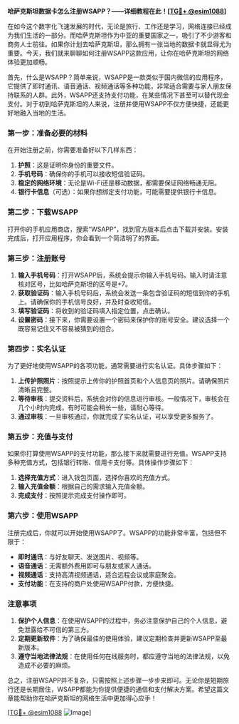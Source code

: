 **哈萨克斯坦数据卡怎么注册WSAPP？——详细教程在此！[[TG💪+ @esim1088](https://t.me/s/esim1088)]**

在如今这个数字化飞速发展的时代，无论是旅行、工作还是学习，网络连接已经成为我们生活的一部分。而哈萨克斯坦作为中亚的重要国家之一，吸引了不少游客和商务人士前往。如果你计划去哈萨克斯坦，那么拥有一张当地的数据卡就显得尤为重要。今天，我们就来聊聊如何注册WSAPP这款应用，让你在哈萨克斯坦的网络体验更加顺畅。

首先，什么是WSAPP？简单来说，WSAPP是一款类似于国内微信的应用程序，它提供了即时通讯、语音通话、视频通话等多种功能，非常适合需要与家人朋友保持联系的人群。此外，WSAPP还支持支付功能，在某些情况下甚至可以替代现金支付。对于初到哈萨克斯坦的人来说，注册并使用WSAPP不仅方便快捷，还能更好地融入当地的生活。

### **第一步：准备必要的材料**
在开始注册之前，你需要准备好以下几样东西：
1. **护照**：这是证明你身份的重要文件。
2. **手机号码**：确保你的手机可以接收短信验证码。
3. **稳定的网络环境**：无论是Wi-Fi还是移动数据，都需要保证网络畅通无阻。
4. **银行卡信息**（可选）：如果你想绑定支付功能，可能需要提供银行卡信息。

### **第二步：下载WSAPP**
打开你的手机应用商店，搜索“WSAPP”，找到官方版本后点击下载并安装。安装完成后，打开应用程序，你会看到一个简洁明了的界面。

### **第三步：注册账号**
1. **输入手机号码**：打开WSAPP后，系统会提示你输入手机号码。输入时请注意核对区号，比如哈萨克斯坦的区号是+7。
2. **获取验证码**：输入手机号码后，系统会发送一条包含验证码的短信到你的手机上。请确保你的手机信号良好，并及时查收短信。
3. **填写验证码**：将收到的验证码填入指定位置，点击确认。
4. **设置密码**：接下来，你需要设置一个密码来保护你的账号安全。建议选择一个既容易记住又不容易被猜到的组合。

### **第四步：实名认证**
为了更好地使用WSAPP的各项功能，通常需要进行实名认证。具体步骤如下：
1. **上传护照照片**：按照提示上传你的护照首页和个人信息页的照片。请确保照片清晰且完整。
2. **等待审核**：提交资料后，系统会对你的信息进行审核。一般情况下，审核会在几个小时内完成，有时可能会稍长一些，请耐心等待。
3. **通过审核**：一旦审核通过，你就完成了实名认证，可以享受更多服务了。

### **第五步：充值与支付**
如果你打算使用WSAPP的支付功能，那么接下来就需要进行充值。WSAPP支持多种充值方式，包括银行转账、信用卡支付等。具体操作步骤如下：
1. **选择充值方式**：进入钱包页面，选择你喜欢的充值方式。
2. **输入充值金额**：根据自己的需求输入充值金额。
3. **完成支付**：按照提示完成支付操作即可。

### **第六步：使用WSAPP**
注册完成后，你就可以开始使用WSAPP了。WSAPP的功能非常丰富，包括但不限于：
- **即时通讯**：与好友聊天、发送图片、视频等。
- **语音通话**：无需额外费用即可与朋友或家人通话。
- **视频通话**：支持高清视频通话，适合远程会议或家庭聚会。
- **支付功能**：在支持的商户处使用WSAPP付款，方便快捷。

### **注意事项**
1. **保护个人信息**：在使用WSAPP的过程中，务必注意保护自己的个人信息，避免泄露给不可信的第三方。
2. **定期更新软件**：为了确保最佳的使用体验，建议定期检查并更新WSAPP至最新版本。
3. **遵守当地法律法规**：在使用任何在线服务时，都应遵守当地的法律法规，以免造成不必要的麻烦。

总之，注册WSAPP并不复杂，只需按照上述步骤一步步来即可。无论你是短期旅行还是长期居住，WSAPP都能为你提供便捷的通信和支付解决方案。希望这篇文章能帮助你在哈萨克斯坦的网络生活中更加得心应手！

[[TG💪+ @esim1088](https://t.me/s/esim1088) ![Image](https://i.postimg.cc/4NQfJmqS/Snipaste-2025-05-13-00-14-12.png)]
